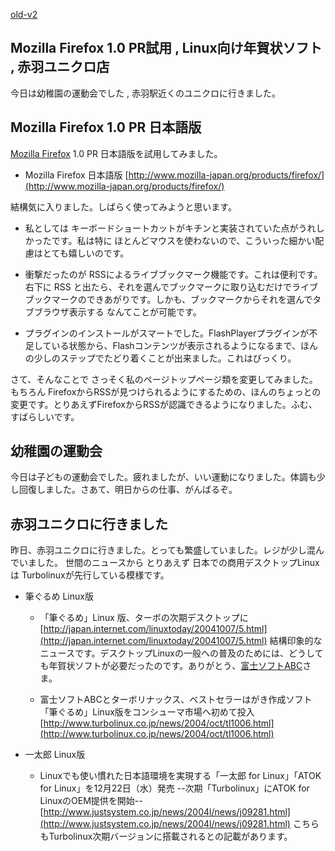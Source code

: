 [old-v2](ig041011-orig.html)

## Mozilla Firefox 1.0 PR試用 , Linux向け年賀状ソフト , 赤羽ユニクロ店

今日は幼稚園の運動会でした , 赤羽駅近くのユニクロに行きました。

## Mozilla Firefox 1.0 PR 日本語版

[Mozilla Firefox](http://www.igapyon.jp/igapyon/diary/keyword/firefox.html) 1.0 PR 日本語版を試用してみました。

* Mozilla Firefox 日本語版
  [http://www.mozilla-japan.org/products/firefox/](http://www.mozilla-japan.org/products/firefox/)

結構気に入りました。しばらく使ってみようと思います。

* 私としては キーボードショートカットがキチンと実装されていた点がうれしかったです。私は特に
  ほとんどマウスを使わないので、こういった細かい配慮はとても嬉しいのです。
  
* 衝撃だったのが RSSによるライブブックマーク機能です。これは便利です。右下に
  RSS と出たら、それを選んでブックマークに取り込むだけでライブブックマークのできあがりです。しかも、ブックマークからそれを選んでタブブラウザ表示する
  なんてことが可能です。
  
* プラグインのインストールがスマートでした。FlashPlayerプラグインが不足している状態から、Flashコンテンツが表示されるようになるまで、ほんの少しのステップでたどり着くことが出来ました。これはびっくり。

さて、そんなことで さっそく私のページトップページ類を変更してみました。もちろん
FirefoxからRSSが見つけられるようにするための、ほんのちょっとの変更です。とりあえずFirefoxからRSSが認識できるようになりました。ふむ、すばらしいです。

## 幼稚園の運動会

今日は子どもの運動会でした。疲れましたが、いい運動になりました。体調も少し回復しました。さあて、明日からの仕事、がんばるぞ。

## 赤羽ユニクロに行きました

昨日、赤羽ユニクロに行きました。とっても繁盛していました。レジが少し混んでいました。
世間のニュースから
とりあえず 日本での商用デスクトップLinuxは Turbolinuxが先行している模様です。

* 筆ぐるめ Linux版
  
  * 「筆ぐるめ」Linux 版、ターボの次期デスクトップに 
    [http://japan.internet.com/linuxtoday/20041007/5.html](http://japan.internet.com/linuxtoday/20041007/5.html)
    結構印象的なニュースです。デスクトップLinuxの一般への普及のためには、どうしても年賀状ソフトが必要だったのです。ありがとう、[富士ソフトABC](http://www.fsi.co.jp/)さま。
    
  * 富士ソフトABCとターボリナックス、ベストセラーはがき作成ソフト「筆ぐるめ」Linux版をコンシューマ市場へ初めて投入
    [http://www.turbolinux.co.jp/news/2004/oct/tl1006.html](http://www.turbolinux.co.jp/news/2004/oct/tl1006.html)
  

  
* 一太郎 Linux版
  
  * Linuxでも使い慣れた日本語環境を実現する「一太郎 for Linux」「ATOK for Linux」を12月22日（水）発売 --次期「Turbolinux」にATOK for LinuxのOEM提供を開始--
  [http://www.justsystem.co.jp/news/2004l/news/j09281.html](http://www.justsystem.co.jp/news/2004l/news/j09281.html)
  こちらもTurbolinux次期バージョンに搭載されるとの記載があります。